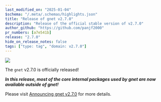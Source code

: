 ```yaml
---
last_modified_on: "2025-01-04"
$schema: "/.meta/.schemas/highlights.json"
title: "Release of gnet v2.7.0"
description: "Release of the official stable version of v2.7.0"
author_github: "https://github.com/panjf2000"
pr_numbers: [a7e541b]
release: "2.7.0"
hide_on_release_notes: false
tags: ["type: tag", "domain: v2.7.0"]
---
```


![](/img/gnet-v2-7-0.webp)

The `gnet` v2.7.0 is officially released!

***In this release, most of the core internal packages used by gnet are now available outside of gnet!***

Please visit [Announcing gnet v2.7.0](https://gnet.host/blog/announcing-gnet-v2-7-0/) for more details.